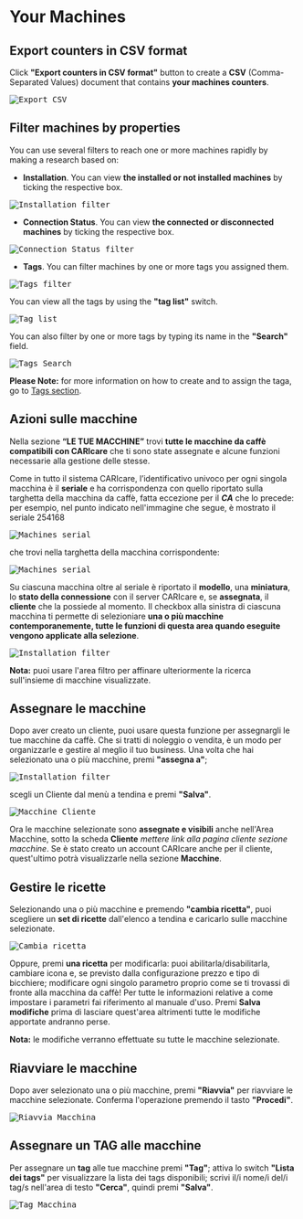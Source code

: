 # Your Machines

## Export counters in CSV format

Click **"Export counters in CSV format"** button to create a **CSV** (Comma-Separated Values) document that contains **your machines counters**.

<kbd>![Export CSV](_images/expCSV.png)</kbd>

## Filter machines by properties

You can use several filters to reach one or more machines rapidly by making a research based on: 

- **Installation**.  You can view **the installed or not installed machines** by ticking the respective box.

<kbd>![Installation filter](_images/machines-installation-filter.png)</kbd>

- **Connection Status**. You can view **the connected or disconnected machines** by ticking the respective box.

<kbd>![Connection Status filter](_images/machines-connecting-filter.png)</kbd>

- **Tags**. You can filter machines by one or more tags you assigned them.

<kbd>![Tags filter](_images/machines-tags-filter.png)</kbd>

You can view all the tags by using the **"tag list"** switch. 

<kbd>![Tag list](_images/machines-tags2-filter.png)</kbd>

You can also filter by one or more tags by typing its name in the **"Search"** field. 

<kbd>![Tags Search](_images/machines-tags3-filter.png)</kbd>
 
**Please Note:** for more information on how to create and to assign the taga,  go to [Tags section](https://carimali.github.io/wiki/#/docs-en/tags).





## Azioni sulle macchine

Nella sezione **“LE TUE MACCHINE”** trovi **tutte le macchine da caffè compatibili con CARIcare** che ti sono state assegnate e alcune funzioni necessarie alla gestione delle stesse.

Come in tutto il sistema CARIcare, l’identificativo univoco per ogni singola macchina è il **seriale** e ha corrispondenza con quello riportato sulla targhetta della macchina da caffè, fatta eccezione per il **_CA_** che lo precede: per esempio, nel punto indicato nell'immagine che segue, è mostrato il seriale 254168

<kbd>![Machines serial](_images/machines-icon-serial.png)</kbd>

che trovi nella targhetta della macchina corrispondente:

<kbd>![Machines serial](_images/machines-serial.png)</kbd>

Su ciascuna macchina oltre al seriale è riportato il **modello**, una **miniatura**, lo **stato della connessione** con il server CARIcare e, se **assegnata**, il **cliente** che la possiede al momento.
Il checkbox alla sinistra di ciascuna macchina ti permette di selezioniare **una o più macchine contemporanemente, tutte le funzioni di questa area quando eseguite vengono applicate alla selezione**.

<kbd>![Installation filter](_images/machines-icon2.png)</kbd>



**Nota:** puoi usare l'area filtro per affinare ulteriormente la ricerca sull'insieme di macchine visualizzate.

  
  
## Assegnare le macchine

Dopo aver creato un cliente, puoi usare questa funzione per assegnargli le tue macchine da caffè. Che si tratti di noleggio o vendita, è un modo per organizzarle e gestire al meglio il tuo business. Una volta che hai selezionato una o più macchine, premi **"assegna a"**;

<kbd>![Installation filter](_images/machines-assegna.png)</kbd>

scegli un Cliente dal menù a tendina e premi **"Salva"**.
 
<kbd>![Macchine Cliente](_images/machines-cliente.png)</kbd>

 
Ora le macchine selezionate sono **assegnate e visibili** anche nell'Area Macchine, sotto la scheda **Cliente** *mettere link alla pagina cliente sezione macchine*. Se è stato creato un account CARIcare anche per il cliente, quest'ultimo potrà visualizzarle nella sezione **Macchine**.


## Gestire le ricette
 
Selezionando una o più macchine e premendo **"cambia ricetta"**, puoi scegliere un **set di ricette** dall'elenco a tendina e caricarlo sulle macchine selezionate.

<kbd>![Cambia ricetta](_images/machines-ricetta01.png)</kbd>

Oppure, premi **una ricetta** per modificarla: puoi abilitarla/disabilitarla, cambiare icona e, se previsto dalla configurazione prezzo e tipo di bicchiere; modificare ogni singolo parametro proprio come se ti trovassi di fronte alla macchina da caffè! Per tutte le informazioni relative a come impostare i parametri fai riferimento al manuale d'uso. Premi **Salva modifiche** prima di lasciare quest'area altrimenti tutte le modifiche apportate andranno perse.

**Nota:** le modifiche verranno effettuate su tutte le macchine selezionate.


## Riavviare le macchine 

Dopo aver selezionato una o più macchine, premi **"Riavvia"** per riavviare le macchine selezionate. Conferma l'operazione premendo il tasto **"Procedi"**.

<kbd>![Riavvia Macchina](_images/machines-riavvia.png)</kbd>

## Assegnare un TAG alle macchine

Per assegnare un **tag** alle tue macchine premi **"Tag"**; attiva lo switch **"Lista dei tags"** per visualizzare la lista dei tags disponibili; scrivi il/i nome/i del/i tag/s nell'area di testo **"Cerca"**, quindi premi **"Salva"**.


<kbd>![Tag Macchina](_images/machines-tags01.png)</kbd>









